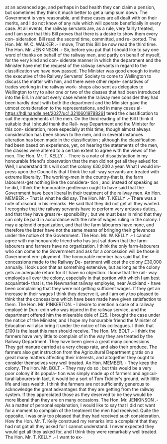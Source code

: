 at an advanced age, and perhaps in bad health they can claim a pension, but sometimes they think it much better to get a lump sum down. The Government is very reasonable, and these cases are all dealt with on their merits, and I do not know of any rule which will operate beneficially in every case. At all events, the railway servants are, as a rule, very fairly treated, and I am sure that this Bill proves that there is a desire to show them every con- sideration. Bill read the second time, committed, and re- ported. The Hon. Mr. W. C. WALKER .- I move, That this Bill be now read the third time. The Hon. Mr. JENKINSON .- Sir, before you put that I should like to say one word of thanks on behalf of the railway men, and partly on behalf of myself, for the very kind and con- siderate manner in which the department and the Minister have met the request of the railway servants in regard to the classification we have now passed. The Minister was good enough to invite the executive of the Railway Servants' Society to come to Wellington to discuss the matter with him, and there were other repre- sentatives of trades working in the railway work- shops also sent as delegates to Wellington to try to alter one or two of the classes that had been introduced into the Bill. In almost every case where the railway men consider they had been hardly dealt with both the department and the Minister gave the utmost consideration to the representations, and in many cases al- https://hdl.handle.net/2027/uc1.32106019788261 tered the classification to suit the requirements of the men. On the third reading of the Bill I think it suitable that I should thank the Rail- way Department and the Minister for this con- sideration, more especially at this time, though almost always consideration has been shown to the men, and in several instances alteration has been made in the classification ; although the classification had been based on experience, yet, on hearing the statements of the men, the classes were altered to a certain extent to agree with the views of the men. The Hon. Mr. T. KELLY .- There is a note of dissatisfaction in my honourable friend's observation that the men did not get all they asked for. Well, I understand this will cost the colony £30,000 a year. What I would im- press upon the Council is that I think the rail- way servants are treated with extreme liberality. The working-men in the country-that is, the farm labourers-get nothing like the considera- tion ; and, instead of speaking as he did, I think the honourable gentleman ought to have said that the Government have been liberal in their treatment of the railway men. An Hon. MEMBER .- That is what he did say. The Hon. Mr. T. KELLY .- There was a note of discord in his remarks. He said that they did not get all they wanted. I recognise that the railway servants have to perform very arduous duties, and that they have great re- sponsibility ; but we must bear in mind that they can only be paid in accordance with the rate of wages ruling in the colony. I may a splendid organization, and that the farm labourers have none, and therefore the latter have not the same means of bringing their grievances under the notice of the Government. The Hon. Mr. W. KELLY .- I cannot agree with my honourable friend who has just sat down that the farm-labourers and farmers have no organization. I think the only farm-labourers who can come to the Government and ask for a concession will be those in Government em- ployment. The honourable member has said that the concessions made to the Railway De- partment will cost the colony £30,000 annually. I look upon that as something extensive, but as long as the colony gets an adequate return for it I have no objection. I know that the rail- way employés all over the colony, especially in that portion with which I am best acquainted- that is, the Newmarket railway employés, near Auckland - have been complaining that they were not getting sufficient wages. If they get an increase in their wages I think they deserve it, and I am only too pleased to think that the concessions which have been made have given satisfaction to them. The Hon. Mr. PINKERTON. - I desire to mention a case of a railway employé in Dun- edin who was injured in the railway service, and the department offered him the miserable dole of £25. I brought the case under the notice of the Minister, and I hope my honourable friend the Minister of Education will also bring it under the notice of his colleagues. I think that £100 is the least this man should receive. The Hon. Mr. BOLT .- I think the farmers have very little to complain of in the way they are treated by the Railway Department. They have been given a great many concessions. They get manure carried at a very cheap rate, and also their produce. The farmers also get instruction from the Agricultural Department gratis on a great many matters affecting their interests, and altogether they ought to consider themselves very well treated. An Hon. MEMBER. - They keep the colony. The Hon. Mr. BOLT .- They may do so ; but this would be a very poor colony if its popula- tion was simply made up of farmers and agricul- tural labourers-in fact, it would be a sort of Tom Tiddler's ground, with little life and less wealth. I think the farmers are not sufficiently generous to acknowledge the great advantages that they are getting from the railway system. If they appreciated those as they deserved to be they would be more liberal than they are on many occasions. The Hon. Mr. JENKINSON .- As a matter of personal explanation, I would like to say that I did not want for a moment to complain of the treatment the men had received. Quite the opposite. I was only too pleased that they had received such consideration. How the Hon. Mr. T. Kelly construed my remarks into a complaint that they had not got all they asked for I cannot understand. I never expected they would get all they asked for, and I think they were remarkably well treated. The Hon. Mr. T. KELLY .- I want to ex- 